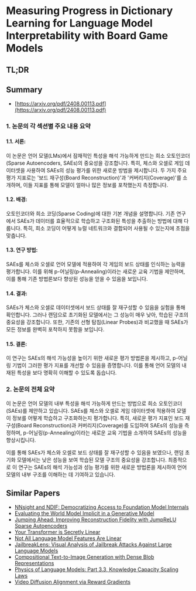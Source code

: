 # Measuring Progress in Dictionary Learning for Language Model Interpretability with Board Game Models
## TL;DR
## Summary
- [https://arxiv.org/pdf/2408.00113.pdf](https://arxiv.org/pdf/2408.00113.pdf)

### 1. 논문의 각 섹션별 주요 내용 요약

#### 1.1. 서론:
이 논문은 언어 모델(LMs)에서 잠재적인 특성을 해석 가능하게 만드는 희소 오토인코더(Sparse Autoencoders, SAEs)의 중요성을 강조합니다. 특히, 체스와 오셀로 게임 데이터셋을 사용하여 SAEs의 성능 평가를 위한 새로운 방법을 제시합니다. 두 가지 주요 평가 지표로는 '보드 재구성(Board Reconstruction)'과 '커버리지(Coverage)'를 소개하며, 이들 지표를 통해 모델이 얼마나 많은 정보를 포착했는지 측정합니다.

#### 1.2. 배경:
오토인코더와 희소 코딩(Sparse Coding)에 대한 기본 개념을 설명합니다. 기존 연구에서 SAEs가 데이터를 효율적으로 학습하고 구조화된 특성을 추출하는 방법에 대해 다룹니다. 특히, 희소 코딩이 어떻게 뉴럴 네트워크와 결합되어 사용될 수 있는지에 초점을 맞춥니다.

#### 1.3. 연구 방법:
SAEs를 체스와 오셀로 언어 모델에 적용하여 각 게임의 보드 상태를 인식하는 능력을 평가합니다. 이를 위해 p-어닐링(p-Annealing)이라는 새로운 교육 기법을 제안하며, 이를 통해 기존 방법론보다 향상된 성능을 얻을 수 있음을 보입니다.

#### 1.4. 결과:
SAEs가 체스와 오셀로 데이터셋에서 보드 상태를 잘 재구성할 수 있음을 실험을 통해 확인합니다. 그러나 랜덤으로 초기화된 모델에서는 그 성능이 매우 낮아, 학습된 구조의 중요성을 강조합니다. 또한, 기존의 선형 탐침(Linear Probes)과 비교했을 때 SAEs가 모든 정보를 완벽히 포착하지 못함을 보입니다.

#### 1.5. 결론:
이 연구는 SAEs의 해석 가능성을 높이기 위한 새로운 평가 방법론을 제시하고, p-어닐링 기법이 그러한 평가 지표를 개선할 수 있음을 증명합니다. 이를 통해 언어 모델의 내재된 특성을 보다 명확히 이해할 수 있도록 돕습니다.

### 2. 논문의 전체 요약

이 논문은 언어 모델의 내부 특성을 해석 가능하게 만드는 방법으로 희소 오토인코더(SAEs)를 제안하고 있습니다. SAEs를 체스와 오셀로 게임 데이터셋에 적용하여 모델이 정보를 어떻게 학습하고 구조화하는지 평가합니다. 특히, 새로운 평가 지표인 보드 재구성(Board Reconstruction)과 커버리지(Coverage)를 도입하여 SAEs의 성능을 측정하며, p-어닐링(p-Annealing)이라는 새로운 교육 기법을 소개하여 SAEs의 성능을 향상시킵니다.

이를 통해 SAEs가 체스와 오셀로 보드 상태를 잘 재구성할 수 있음을 보였으나, 랜덤 초기화 모델에서는 낮은 성능을 보여 학습된 모델 구조의 중요성을 강조합니다. 최종적으로 이 연구는 SAEs의 해석 가능성과 성능 평가를 위한 새로운 방법론을 제시하여 언어 모델의 내부 구조를 이해하는 데 기여하고 있습니다.

## Similar Papers
- [NNsight and NDIF: Democratizing Access to Foundation Model Internals](2407.14561.md)
- [Evaluating the World Model Implicit in a Generative Model](2406.03689.md)
- [Jumping Ahead: Improving Reconstruction Fidelity with JumpReLU Sparse Autoencoders](2407.14435.md)
- [Your Transformer is Secretly Linear](2405.12250.md)
- [Not All Language Model Features Are Linear](2405.14860.md)
- [JailbreakLens: Visual Analysis of Jailbreak Attacks Against Large Language Models](2404.08793.md)
- [Compositional Text-to-Image Generation with Dense Blob Representations](2405.08246.md)
- [Physics of Language Models: Part 3.3, Knowledge Capacity Scaling Laws](2404.05405.md)
- [Video Diffusion Alignment via Reward Gradients](2407.08737.md)
